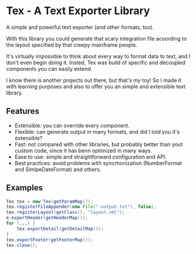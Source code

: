 Tex - A Text Exporter Library
===

A simple and powerful text exporter (and other formats, too).

With this library you could generate that scary integration file acoording to the layout specified by that creepy mainframe people.

It's virtually impossible to think about every way to format data to text, and I don't even begin doing it. Insted, Tex was build of specific and decoupled components you can easily extend.

I know there is another projects out there, but that's my toy! So I made it with learning purposes and also to offer you an simple and extensible text library.

Features
--

* Extensible: you can override every component.
* Flexible: can generate output in many formats, and did I told you it's extensible?
* Fast: not compared with other libraries, but probably better than yout custom code, since it has benn optimized in many ways.
* Ease to use: simple and straightforward configuration and API.
* Best practices: avoid problems with syncrhonization (NumberFormat and SimlpeDateFormat) and others.


Examples
--
```java
Tex tex = new Tex(getParamMap());
tex.registerFileAppender(new File("-output.txt"), false);
tex.registerLayout(getClass(), "layout.xml");
e.exportHeader(getHeaderMap());
for (...) {
    tex.exportDetail(getDetailMap());
}
tex.exportFooter(getFooterMap());
tex.close();
```
